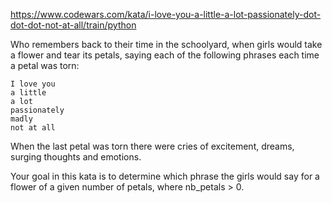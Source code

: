 https://www.codewars.com/kata/i-love-you-a-little-a-lot-passionately-dot-dot-dot-not-at-all/train/python

Who remembers back to their time in the schoolyard, when girls would take a flower and tear its petals,
saying each of the following phrases each time a petal was torn:
```
I love you
a little
a lot
passionately
madly
not at all
```
When the last petal was torn there were cries of excitement, dreams, surging thoughts and emotions.

Your goal in this kata is to determine which phrase the girls would say for a flower of a given number of petals,
where nb_petals > 0.

